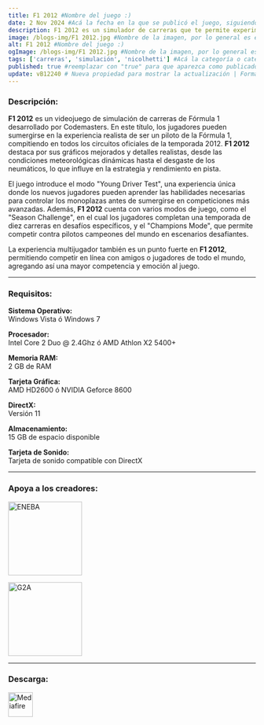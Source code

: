 ```yaml
---
title: F1 2012 #Nombre del juego :)
date: 2 Nov 2024 #Acá la fecha en la que se publicó el juego, siguiendo este formato: Dia "30", Mes "Oct", Año "2024" = como debe quedar: 30 Oct 2024
description: F1 2012 es un simulador de carreras que te permite experimentar la emoción de la Fórmula 1. Con todos los equipos, pilotos y circuitos de la temporada 2012, el juego ofrece una experiencia realista y llena de adrenalina, incluyendo modos como el campeonato, pruebas para nuevos pilotos y desafíos dinámicos bajo diversas condiciones climáticas. #Acá una mini descripción del juego
image: /blogs-img/F1 2012.jpg #Nombre de la imagen, por lo general es exactamente el mismo nombre que el juego excluyendo lo ":" (Dos puntos)
alt: F1 2012 #Nombre del juego :)
ogImage: /blogs-img/F1 2012.jpg #Nombre de la imagen, por lo general es exactamente el mismo nombre que el juego excluyendo lo ":" (Dos puntos)
tags: ['carreras', 'simulación', 'nicolhetti'] #Acá la categoría o categorías del juego, si es más de una se coloca en este formato: ['categoría1', 'categoría2']
published: true #reemplazar con "true" para que aparezca como publicado
update: vB12240 # Nueva propiedad para mostrar la actualización | Formato: v1.0.0
---
```


<!--En VSCode seleccionando una palabra, por ejemplo: "F1 2012" y apretando Ctrl+F2 se seleccionan todas las palabras iguales-->

### Descripción:
**F1 2012** es un videojuego de simulación de carreras de Fórmula 1 desarrollado por Codemasters. En este título, los jugadores pueden sumergirse en la experiencia realista de ser un piloto de la Fórmula 1, compitiendo en todos los circuitos oficiales de la temporada 2012. **F1 2012** destaca por sus gráficos mejorados y detalles realistas, desde las condiciones meteorológicas dinámicas hasta el desgaste de los neumáticos, lo que influye en la estrategia y rendimiento en pista.

El juego introduce el modo "Young Driver Test", una experiencia única donde los nuevos jugadores pueden aprender las habilidades necesarias para controlar los monoplazas antes de sumergirse en competiciones más avanzadas. Además, **F1 2012** cuenta con varios modos de juego, como el "Season Challenge", en el cual los jugadores completan una temporada de diez carreras en desafíos específicos, y el "Champions Mode", que permite competir contra pilotos campeones del mundo en escenarios desafiantes.

La experiencia multijugador también es un punto fuerte en **F1 2012**, permitiendo competir en línea con amigos o jugadores de todo el mundo, agregando así una mayor competencia y emoción al juego.

<!--Prompt para Chat-GPT: Hazme una descripción para el juego "F1 2012" y cada que menciones "F1 2012" ponlo en negrita -->

---

### Requisitos:
**Sistema Operativo:**  
Windows Vista ó Windows 7

**Procesador:**  
Intel Core 2 Duo @ 2.4Ghz ó AMD Athlon X2 5400+

**Memoria RAM:**  
2 GB de RAM

**Tarjeta Gráfica:**  
AMD HD2600 ó NVIDIA Geforce 8600

**DirectX:**  
Versión 11

**Almacenamiento:**  
15 GB de espacio disponible

**Tarjeta de Sonido:**  
Tarjeta de sonido compatible con DirectX

<!--Si falta o sobra un requisito se quita o se agrega manteniendo el mismo formato-->

---

### Apoya a los creadores:

[<img src="https://static.eneba.games/branding/v2/logoFull.svg" alt="ENEBA" width="150px" />](https://www.eneba.com/steam-f1-2012-steam-key-global)

[<img src="https://www.g2a.com/static/assets/images/logo_g2a_white.svg" alt="G2A" width="150px" />](https://www.g2a.com/es/f1-2012-steam-key-global-i10000006740007)

---

### Descarga:

[<img src="https://gist.github.com/cxmeel/0dbc95191f239b631c3874f4ccf114e2/raw/download.svg" alt="Mediafire" height="50" />](https://www.mediafire.com/file/9m8muk6zuqoc7sf/F1+2012.zip/file)

<!-- # se debe reemplazar por el link de descarga-->

<!--NOMBRE-DEL-SERVICIO se debe reemplazar por el servicio donde está subido el juego-->